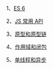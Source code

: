 
1、[ES 6](/base/js/es6)

2、[JS 常用 API](/base/js/common_api)

3、[原型和原型链](/base/js/prototype_proto_chain)

4、[作用域和闭包](/base/js/scope_closure)

5、[单线程和异步](/base/js/asynchronous)